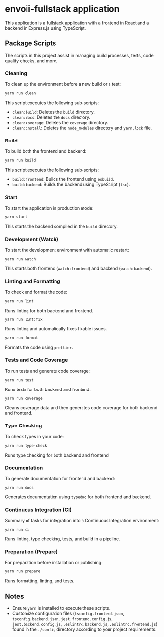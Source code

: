 # envoii-fullstack application

This application is a fullstack application with a frontend in React and a backend in Express.js using TypeScript. 

## Package Scripts

The scripts in this project assist in managing build processes, tests, code quality checks, and more.

### Cleaning

To clean up the environment before a new build or a test:

```bash
yarn run clean
```

This script executes the following sub-scripts:
- `clean:build`: Deletes the `build` directory.
- `clean:docs`: Deletes the `docs` directory.
- `clean:coverage`: Deletes the `coverage` directory.
- `clean:install`: Deletes the `node_modules` directory and `yarn.lock` file.

### Build

To build both the frontend and backend:

```bash
yarn run build
```

This script executes the following sub-scripts:
- `build:frontend`: Builds the frontend using `esbuild`.
- `build:backend`: Builds the backend using TypeScript (`tsc`).

### Start

To start the application in production mode:

```bash
yarn start
```

This starts the backend compiled in the `build` directory.

### Development (Watch)

To start the development environment with automatic restart:

```bash
yarn run watch
```

This starts both frontend (`watch:frontend`) and backend (`watch:backend`).

### Linting and Formatting

To check and format the code:

```bash
yarn run lint
```

Runs linting for both backend and frontend.

```bash
yarn run lint:fix
```

Runs linting and automatically fixes fixable issues.

```bash
yarn run format
```

Formats the code using `prettier`.

### Tests and Code Coverage

To run tests and generate code coverage:

```bash
yarn run test
```

Runs tests for both backend and frontend.

```bash
yarn run coverage
```

Cleans coverage data and then generates code coverage for both backend and frontend.

### Type Checking

To check types in your code:

```bash
yarn run type-check
```

Runs type checking for both backend and frontend.

### Documentation

To generate documentation for frontend and backend:

```bash
yarn run docs
```

Generates documentation using `typedoc` for both frontend and backend.

### Continuous Integration (CI)

Summary of tasks for integration into a Continuous Integration environment:

```bash
yarn run ci
```

Runs linting, type checking, tests, and build in a pipeline.

### Preparation (Prepare)

For preparation before installation or publishing:

```bash
yarn run prepare
```

Runs formatting, linting, and tests.

## Notes

- Ensure `yarn` is installed to execute these scripts.
- Customize configuration files (`tsconfig.frontend.json`, `tsconfig.backend.json`, `jest.frontend.config.js`, `jest.backend.config.js`, `.eslintrc.backend.js`, `.eslintrc.frontend.js`) found in the `./config` directory according to your project requirements.
